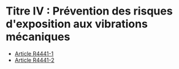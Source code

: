 # Titre IV : Prévention des risques d'exposition aux vibrations mécaniques

* [Article R4441-1](./LEGIARTI000018530289.md)
* [Article R4441-2](./LEGIARTI000018530287.md)
